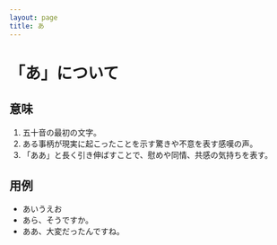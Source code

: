 ```yaml
---
layout: page
title: あ
---
```

# 「あ」について

## 意味
1. 五十音の最初の文字。
2. ある事柄が現実に起こったことを示す驚きや不意を表す感嘆の声。
3. 「ああ」と長く引き伸ばすことで、慰めや同情、共感の気持ちを表す。

## 用例
- あいうえお
- あら、そうですか。
- ああ、大変だったんですね。